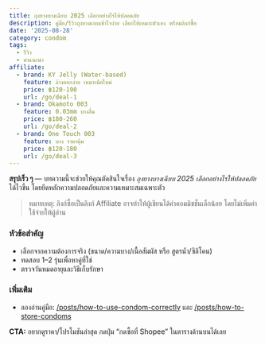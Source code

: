 ```yaml
---
title: ถุงยางบางเฉียบ 2025 เลือกอย่างไรให้ปลอดภัย
description: คู่มือ/รีวิวถุงยางแบบเข้าใจง่าย เลือกให้เหมาะตัวเอง พร้อมลิงก์ซื้อ
date: '2025-08-28'
category: condom
tags:
  - รีวิว
  - คำแนะนำ
affiliate:
  - brand: KY Jelly (Water-based)
    feature: ล้างออกง่าย เหมาะมือใหม่
    price: ฿120-190
    url: /go/deal-1
  - brand: Okamoto 003
    feature: 0.03mm บางลื่น
    price: ฿180-260
    url: /go/deal-2
  - brand: One Touch 003
    feature: บาง ราคาคุ้ม
    price: ฿120-180
    url: /go/deal-3
---
```

**สรุปเร็ว ๆ** — บทความนี้จะช่วยให้คุณตัดสินใจเรื่อง *ถุงยางบางเฉียบ 2025 เลือกอย่างไรให้ปลอดภัย* ได้ไวขึ้น โดยยึดหลักความปลอดภัยและความเหมาะสมเฉพาะตัว

> หมายเหตุ: ลิงก์ซื้อเป็นลิงก์ Affiliate อาจทำให้ผู้เขียนได้ค่าคอมมิชชั่นเล็กน้อย โดยไม่เพิ่มค่าใช้จ่ายให้ผู้อ่าน

### หัวข้อสำคัญ
- เลือกจากความต้องการจริง (ขนาด/ความบาง/เนื้อสัมผัส หรือ สูตรน้ำ/ซิลิโคน)
- ทดสอบ 1–2 รุ่นเพื่อหาคู่ที่ใช่
- ตรวจวันหมดอายุและวิธีเก็บรักษา

### เพิ่มเติม
- ลองอ่านคู่มือ: [/posts/how-to-use-condom-correctly](/posts/how-to-use-condom-correctly) และ [/posts/how-to-store-condoms](/posts/how-to-store-condoms)

**CTA:** อยากดูราคา/โปรโมชันล่าสุด กดปุ่ม “กดซื้อที่ Shopee” ในตารางด้านบนได้เลย
